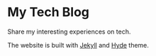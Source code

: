 # My Tech Blog

Share my interesting experiences on tech.

The website is built with [Jekyll](http://jekyllrb.com) and [Hyde](http://hyde.getpoole.com) theme.



